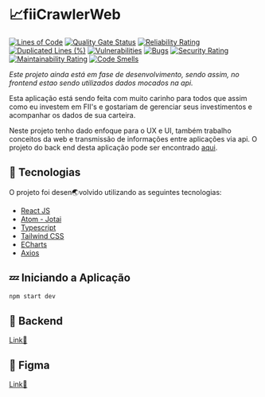 # 📈fiiCrawlerWeb

[![Lines of Code](https://sonarcloud.io/api/project_badges/measure?project=AaronCrvl_fii-crawler-web&metric=ncloc)](https://sonarcloud.io/summary/new_code?id=AaronCrvl_fii-crawler-web)
[![Quality Gate Status](https://sonarcloud.io/api/project_badges/measure?project=AaronCrvl_fii-crawler-web&metric=alert_status)](https://sonarcloud.io/summary/new_code?id=AaronCrvl_fii-crawler-web)
[![Reliability Rating](https://sonarcloud.io/api/project_badges/measure?project=AaronCrvl_fii-crawler-web&metric=reliability_rating)](https://sonarcloud.io/summary/new_code?id=AaronCrvl_fii-crawler-web)
[![Duplicated Lines (%)](https://sonarcloud.io/api/project_badges/measure?project=AaronCrvl_fii-crawler-web&metric=duplicated_lines_density)](https://sonarcloud.io/summary/new_code?id=AaronCrvl_fii-crawler-web)
[![Vulnerabilities](https://sonarcloud.io/api/project_badges/measure?project=AaronCrvl_fii-crawler-web&metric=vulnerabilities)](https://sonarcloud.io/summary/new_code?id=AaronCrvl_fii-crawler-web)
[![Bugs](https://sonarcloud.io/api/project_badges/measure?project=AaronCrvl_fii-crawler-web&metric=bugs)](https://sonarcloud.io/summary/new_code?id=AaronCrvl_fii-crawler-web)
[![Security Rating](https://sonarcloud.io/api/project_badges/measure?project=AaronCrvl_fii-crawler-web&metric=security_rating)](https://sonarcloud.io/summary/new_code?id=AaronCrvl_fii-crawler-web)
[![Maintainability Rating](https://sonarcloud.io/api/project_badges/measure?project=AaronCrvl_fii-crawler-web&metric=sqale_rating)](https://sonarcloud.io/summary/new_code?id=AaronCrvl_fii-crawler-web)
[![Code Smells](https://sonarcloud.io/api/project_badges/measure?project=AaronCrvl_fii-crawler-web&metric=code_smells)](https://sonarcloud.io/summary/new_code?id=AaronCrvl_fii-crawler-web)

*Este projeto ainda está em fase de desenvolvimento, sendo assim, no frontend estao sendo utilizados dados mocados na api.*

Esta aplicação está sendo feita com muito carinho para todos que assim como eu investem em FII's e gostariam de gerenciar seus investimentos e acompanhar os dados de sua carteira.

Neste projeto tenho dado enfoque para o UX e UI, também trabalho conceitos da web e transmissão de informações entre aplicações via api. O projeto do back end desta aplicação pode ser encontrado [aqui](https://github.com/AaronCrvl/FIICrawler-backend).

## 🧪 Tecnologias
O projeto foi desen🌏volvido utilizando as seguintes tecnologias:

- [React JS](https://pt-br.legacy.reactjs.org/)    
- [Atom - Jotai](https://jotai.org/docs/core/atom)
- [Typescript](https://www.typescriptlang.org/)
- [Tailwind CSS](https://tailwindcss.com/)
- [ECharts](https://echarts.apache.org/en/index.html)
- [Axios](https://axios-http.com/)

## 💤 Iniciando a Aplicação
``` javascript
npm start dev
``` 

## 💺 Backend
[Link🔗](https://github.com/AaronCrvl/FIICrawler-backend)

## 🔖 Figma
[Link🔗](https://www.figma.com/file/I9ozKQR2ZKyoYaEok98dCv/fiiCrawler-Desgin?type=design&node-id=0%3A1&mode=design&t=LCA1aW1Sl9mfIO8l-1)
